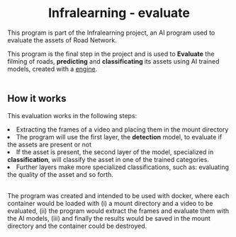 <h1 align="center"> Infralearning - evaluate </h1>

This program is part of the <a ref="https://github.com/victordalosto/infralearning">Infralearning</a> project, an AI program used to evaluate the assets of Road Network.

This program is the final step in the project and is used to <b>Evaluate</b> the filming of roads, <strong>predicting</strong> and <strong>classificating </strong> its assets using AI trained models, created with a <a href=https://github.com/victordalosto/infralearning-engine>engine</a>.
<br/><br/>


<h2> How it works </h2>

This evaluation works in the following steps:

<li>Extracting the frames of a video and placing them in the mount directory</li>
<li>The program will use the first layer, the <strong>detection</strong> model, to evaluate if the assets are present or not</li>
<li>If the asset is present, the second layer of the model, specialized in <strong>classification</strong>, will classify the asset in one of the trained categories.</li>
<li>Further layers make more specialized classifications, such as: evaluating the quality of the asset and so forth.</li>

<br>

The program was created and intended to be used with docker, where each container would be loaded with (i) a mount directory and a video to be evaluated, (ii) the program would extract the frames and evaluate them with the AI models, (iii) and finally the results would be saved in the mount directory and the container could be destroyed.
